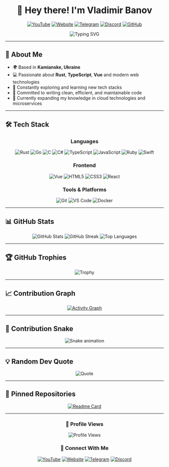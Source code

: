 <div align="center">

# 👋 Hey there! I'm Vladimir Banov

[![YouTube](https://img.shields.io/badge/YouTube-FF0000?style=for-the-badge&logo=youtube&logoColor=white)](https://www.youtube.com/@Baneronetwo)
[![Website](https://img.shields.io/badge/Website-baneronetwo.vercel.app-blue?style=for-the-badge&logo=vercel)](https://baneronetwo.vercel.app/)
[![Telegram](https://img.shields.io/badge/Telegram-2CA5E0?style=for-the-badge&logo=telegram&logoColor=white)](https://t.me/banliveone)
[![Discord](https://img.shields.io/badge/Discord-5865F2?style=for-the-badge&logo=discord&logoColor=white)](https://rebrand.ly/liveone)
[![GitHub](https://img.shields.io/badge/GitHub-BANSAFAn-181717?style=for-the-badge&logo=github)](https://github.com/BANSAFAn)

<img src="https://readme-typing-svg.herokuapp.com?font=Fira+Code&pause=1000&color=F7F7F7&center=true&vCenter=true&width=435&lines=Full-Stack+Developer;Open+Source+Enthusiast;Always+Learning+New+Things" alt="Typing SVG" />

</div>

---

## 🚀 About Me

- 🌍 Based in **Kamianske, Ukraine**
- 💻 Passionate about **Rust**, **TypeScript**, **Vue** and modern web technologies
- 🔭 Constantly exploring and learning new tech stacks
- 🎯 Committed to writing clean, efficient, and maintainable code
- 🌱 Currently expanding my knowledge in cloud technologies and microservices

---

## 🛠️ Tech Stack

<div align="center">

### Languages
![Rust](https://img.shields.io/badge/Rust-000000?style=for-the-badge&logo=rust&logoColor=white)
![Go](https://img.shields.io/badge/Go-00ADD8?style=for-the-badge&logo=go&logoColor=white)
![C](https://img.shields.io/badge/C-A8B9CC?style=for-the-badge&logo=c&logoColor=white)
![C#](https://img.shields.io/badge/C%23-239120?style=for-the-badge&logo=c-sharp&logoColor=white)
![TypeScript](https://img.shields.io/badge/TypeScript-3178C6?style=for-the-badge&logo=typescript&logoColor=white)
![JavaScript](https://img.shields.io/badge/JavaScript-F7DF1E?style=for-the-badge&logo=javascript&logoColor=black)
![Ruby](https://img.shields.io/badge/Ruby-CC342D?style=for-the-badge&logo=ruby&logoColor=white)
![Swift](https://img.shields.io/badge/Swift-FA7343?style=for-the-badge&logo=swift&logoColor=white)

### Frontend
![Vue](https://img.shields.io/badge/Vue.js-4FC08D?style=for-the-badge&logo=vue.js&logoColor=white)
![HTML5](https://img.shields.io/badge/HTML5-E34F26?style=for-the-badge&logo=html5&logoColor=white)
![CSS3](https://img.shields.io/badge/CSS3-1572B6?style=for-the-badge&logo=css3&logoColor=white)
![React](https://img.shields.io/badge/React-61DAFB?style=for-the-badge&logo=react&logoColor=black)

### Tools & Platforms
![Git](https://img.shields.io/badge/Git-F05032?style=for-the-badge&logo=git&logoColor=white)
![VS Code](https://img.shields.io/badge/VS_Code-007ACC?style=for-the-badge&logo=visual-studio-code&logoColor=white)
![Docker](https://img.shields.io/badge/Docker-2496ED?style=for-the-badge&logo=docker&logoColor=white)

</div>

---

## 📊 GitHub Stats

<div align="center">

<img src="https://github-readme-stats.vercel.app/api?username=BANSAFAn&show_icons=true&theme=tokyonight&hide_border=true&count_private=true" alt="GitHub Stats" />

<img src="https://github-readme-streak-stats.herokuapp.com/?user=BANSAFAn&theme=tokyonight&hide_border=true" alt="GitHub Streak" />

<img src="https://github-readme-stats.vercel.app/api/top-langs/?username=BANSAFAn&layout=compact&theme=tokyonight&hide_border=true" alt="Top Languages" />

</div>

---

## 🏆 GitHub Trophies

<div align="center">

![Trophy](https://github-profile-trophy.vercel.app/?username=BANSAFAn&theme=nord&column=7&no-frame=true&margin-w=15)

</div>

---

## 📈 Contribution Graph

<div align="center">

[![Activity Graph](https://github-readme-activity-graph.vercel.app/graph?username=BANSAFAn&theme=tokyo-night&hide_border=true)](https://github.com/BANSAFAn)

</div>

---

## 🐍 Contribution Snake

<div align="center">

![Snake animation](https://github.com/BANSAFAn/BANSAFAn/blob/output/github-contribution-grid-snake-dark.svg)

</div>

---

## 💡 Random Dev Quote

<div align="center">

![Quote](https://quotes-github-readme.vercel.app/api?type=horizontal&theme=tokyonight)

</div>

---

## 📌 Pinned Repositories

<div align="center">

[![Readme Card](https://github-readme-stats.vercel.app/api/pin/?username=BANSAFAn&repo=BANSAFAn&theme=tokyonight&hide_border=true)](https://github.com/BANSAFAn/BANSAFAn)

</div>

---

<div align="center">

### 👀 Profile Views

<img src="https://komarev.com/ghpvc/?username=BANSAFAn&style=flat-square&color=blue" alt="Profile Views"/>

### 🤝 Connect With Me

[![YouTube](https://img.shields.io/badge/YouTube-FF0000?style=for-the-badge&logo=youtube&logoColor=white)](https://www.youtube.com/@Baneronetwo)
[![Website](https://img.shields.io/badge/Website-baneronetwo.vercel.app-blue?style=for-the-badge&logo=vercel)](https://baneronetwo.vercel.app/)
[![Telegram](https://img.shields.io/badge/Telegram-2CA5E0?style=for-the-badge&logo=telegram&logoColor=white)](https://t.me/banliveone)
[![Discord](https://img.shields.io/badge/Discord-5865F2?style=for-the-badge&logo=discord&logoColor=white)](https://rebrand.ly/liveone)

</div>
